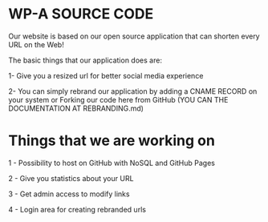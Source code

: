 WP-A SOURCE CODE
===============================

Our website is based on our open source application that can shorten every URL on the Web!


The basic things that our application does are:

  1- Give you a resized url for better social media experience

  2- You can simply rebrand our application by adding a CNAME RECORD on your system or Forking our code here from GitHub (YOU CAN THE DOCUMENTATION AT REBRANDING.md)

Things that we are working on
=============================
  1 - Possibility to host on GitHub with NoSQL and GitHub Pages

  2 - Give you statistics about your URL

  3 - Get admin access to modify links

  4 - Login area for creating rebranded urls 
